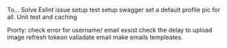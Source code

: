 To... Solve Eslint issue
setup test 
setup swagger
set a default profile pic for all.
Unit test
and caching

Prorty:
check error for username/ email exsist
check the delay to upload image
refresh tokeon
valiadate email
make emails templeates.
